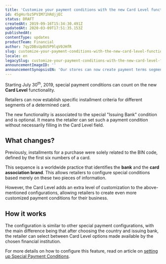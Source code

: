 ```yaml
---
title: 'Customize your payment conditions with the new Card Level functionality'
id: 45gHsrbz5PVIM71hRdjjEC
status: DRAFT
createdAt: 2019-09-16T15:34:30.491Z
updatedAt: 2020-03-09T17:51:35.153Z
publishedAt: 
contentType: updates
productTeam: Financial
author: 7qy2DBsUp8U5P9lqV0JHfR
slug: customize-your-payment-conditions-with-the-new-card-level-functionality
locale: en
legacySlug: customize-your-payment-conditions-with-the-new-card-level-functionality
announcementImageID: ''
announcementSynopsisEN: 'Our stores can now create payment terms segmented by credit card level.'
---
```


Starting July 30<sup>th</sup>, 2019, special payment conditions can count on the new __Card Level__ functionality.

Retailers can now establish specific installment criteria for different segments of a determined card.

The new functionality is associated to the special "Issuing Bank" condition and is optional. It means the retailer can set such a payment condition without necessarily filling in the Card Level field.

## What changes?

Previously, installments for a purchase were solely related to the BIN code, defined by the first six numbers of a card.

This sequence is a worldwide practice that identifies the __bank__ and the __card association brand__. This allows retailers to configure special conditions based merely on these two pieces of information.

However, the Card Level adds an extra level of customization to the above-mentioned configurations, allowing retailers to create even more customized payment conditions for their business.

## How it works

The configuration is similar to other special payment configurations, with the main difference being that after choosing the country and issuing bank, the retailer can select between Card Level options made available by the chosen financial institution.

For more details on how to configure this feature, read on article on [setting up Special Payment Conditions](https://help.vtex.com/tutorial/special-conditions--tutorials_456).
